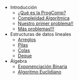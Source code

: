 - Introducción
	- [¿Qué es la ProgComp?](/introduccion/que_es_cp.md)
	- [Complejidad Algorítmica](/introduccion/complejidad.md)
	- [Nuestro primer problema!!](/introduccion/primer_problema.md)
	- [Más problemas!!!](/introduccion/mas_problemas.md)
- Estructuras de datos lineales
	- [Arreglos](/edd_lineales/arreglos.md)
	- [Pilas](/edd_lineales/pilas.md)
	- [Colas](/edd_lineales/colas.md)
	- [Deque](/edd_lineales/deque.md)
- Álgebra
	- [Exponenciación Binaria](/algebra/exponenciacion-binaria.md)
	- [Algoritmo Euclidiano](/algebra/algoritmo-euclidiano.md)
